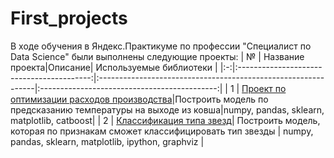  # First_projects
 В ходе обучения в Яндекс.Практикуме по профессии "Специалист по Data Science" были выполнены следующие проекты:
 | № | Название проекта|Описание| Используемые библиотеки |
 |:-:|:-----------------------------------------:|:--------------------------------------------------------------|:--------------------------------------------:|
 | 1 | [Проект по оптимизации расходов производства](https://github.com/Igorek89/First_projects/tree/main/cost_optimization)|Построить модель по предсказанию температуры на выходе из ковша|numpy, pandas, sklearn, matplotlib, catboost|
 | 2 | [Классификация типа звезд](https://github.com/Igorek89/First_projects/tree/main/classification_stars)| Построить модель, которая по признакам сможет классифицировать тип звезды | numpy, pandas, sklearn, matplotlib, ipython, graphviz |
 
